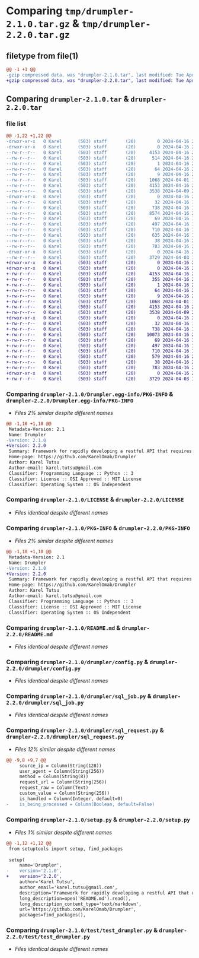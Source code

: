 # Comparing `tmp/drumpler-2.1.0.tar.gz` & `tmp/drumpler-2.2.0.tar.gz`

## filetype from file(1)

```diff
@@ -1 +1 @@
-gzip compressed data, was "drumpler-2.1.0.tar", last modified: Tue Apr 16 20:02:33 2024, max compression
+gzip compressed data, was "drumpler-2.2.0.tar", last modified: Tue Apr 16 21:45:17 2024, max compression
```

## Comparing `drumpler-2.1.0.tar` & `drumpler-2.2.0.tar`

### file list

```diff
@@ -1,22 +1,22 @@
-drwxr-xr-x   0 Karel      (503) staff       (20)        0 2024-04-16 20:02:33.927339 drumpler-2.1.0/
-drwxr-xr-x   0 Karel      (503) staff       (20)        0 2024-04-16 20:02:33.925536 drumpler-2.1.0/Drumpler.egg-info/
--rw-r--r--   0 Karel      (503) staff       (20)     4153 2024-04-16 20:02:33.000000 drumpler-2.1.0/Drumpler.egg-info/PKG-INFO
--rw-r--r--   0 Karel      (503) staff       (20)      514 2024-04-16 20:02:33.000000 drumpler-2.1.0/Drumpler.egg-info/SOURCES.txt
--rw-r--r--   0 Karel      (503) staff       (20)        1 2024-04-16 20:02:33.000000 drumpler-2.1.0/Drumpler.egg-info/dependency_links.txt
--rw-r--r--   0 Karel      (503) staff       (20)       64 2024-04-16 20:02:33.000000 drumpler-2.1.0/Drumpler.egg-info/requires.txt
--rw-r--r--   0 Karel      (503) staff       (20)        9 2024-04-16 20:02:33.000000 drumpler-2.1.0/Drumpler.egg-info/top_level.txt
--rw-r--r--   0 Karel      (503) staff       (20)     1068 2024-04-01 14:29:50.000000 drumpler-2.1.0/LICENSE
--rw-r--r--   0 Karel      (503) staff       (20)     4153 2024-04-16 20:02:33.926560 drumpler-2.1.0/PKG-INFO
--rw-r--r--   0 Karel      (503) staff       (20)     3538 2024-04-09 21:15:49.000000 drumpler-2.1.0/README.md
-drwxr-xr-x   0 Karel      (503) staff       (20)        0 2024-04-16 20:02:33.919631 drumpler-2.1.0/drumpler/
--rw-r--r--   0 Karel      (503) staff       (20)       32 2024-04-16 18:54:33.000000 drumpler-2.1.0/drumpler/__init__.py
--rw-r--r--   0 Karel      (503) staff       (20)      738 2024-04-16 19:59:55.000000 drumpler-2.1.0/drumpler/config.py
--rw-r--r--   0 Karel      (503) staff       (20)     8574 2024-04-16 20:01:16.000000 drumpler-2.1.0/drumpler/drumpler.py
--rw-r--r--   0 Karel      (503) staff       (20)       69 2024-04-16 18:54:36.000000 drumpler-2.1.0/drumpler/sql_base.py
--rw-r--r--   0 Karel      (503) staff       (20)      497 2024-04-16 18:54:38.000000 drumpler-2.1.0/drumpler/sql_event.py
--rw-r--r--   0 Karel      (503) staff       (20)      710 2024-04-16 18:54:37.000000 drumpler-2.1.0/drumpler/sql_job.py
--rw-r--r--   0 Karel      (503) staff       (20)      635 2024-04-16 18:54:37.000000 drumpler-2.1.0/drumpler/sql_request.py
--rw-r--r--   0 Karel      (503) staff       (20)       38 2024-04-16 20:02:33.927534 drumpler-2.1.0/setup.cfg
--rw-r--r--   0 Karel      (503) staff       (20)      783 2024-04-16 20:02:15.000000 drumpler-2.1.0/setup.py
-drwxr-xr-x   0 Karel      (503) staff       (20)        0 2024-04-16 20:02:33.924345 drumpler-2.1.0/test/
--rw-r--r--   0 Karel      (503) staff       (20)     3729 2024-04-03 19:03:38.000000 drumpler-2.1.0/test/test_drumpler.py
+drwxr-xr-x   0 Karel      (503) staff       (20)        0 2024-04-16 21:45:17.645516 drumpler-2.2.0/
+drwxr-xr-x   0 Karel      (503) staff       (20)        0 2024-04-16 21:45:17.643841 drumpler-2.2.0/Drumpler.egg-info/
+-rw-r--r--   0 Karel      (503) staff       (20)     4153 2024-04-16 21:45:17.000000 drumpler-2.2.0/Drumpler.egg-info/PKG-INFO
+-rw-r--r--   0 Karel      (503) staff       (20)      355 2024-04-16 21:45:17.000000 drumpler-2.2.0/Drumpler.egg-info/SOURCES.txt
+-rw-r--r--   0 Karel      (503) staff       (20)        1 2024-04-16 21:45:17.000000 drumpler-2.2.0/Drumpler.egg-info/dependency_links.txt
+-rw-r--r--   0 Karel      (503) staff       (20)       64 2024-04-16 21:45:17.000000 drumpler-2.2.0/Drumpler.egg-info/requires.txt
+-rw-r--r--   0 Karel      (503) staff       (20)        9 2024-04-16 21:45:17.000000 drumpler-2.2.0/Drumpler.egg-info/top_level.txt
+-rw-r--r--   0 Karel      (503) staff       (20)     1068 2024-04-01 14:29:50.000000 drumpler-2.2.0/LICENSE
+-rw-r--r--   0 Karel      (503) staff       (20)     4153 2024-04-16 21:45:17.644816 drumpler-2.2.0/PKG-INFO
+-rw-r--r--   0 Karel      (503) staff       (20)     3538 2024-04-09 21:15:49.000000 drumpler-2.2.0/README.md
+drwxr-xr-x   0 Karel      (503) staff       (20)        0 2024-04-16 21:45:17.642430 drumpler-2.2.0/drumpler/
+-rw-r--r--   0 Karel      (503) staff       (20)       32 2024-04-16 18:54:33.000000 drumpler-2.2.0/drumpler/__init__.py
+-rw-r--r--   0 Karel      (503) staff       (20)      738 2024-04-16 19:59:55.000000 drumpler-2.2.0/drumpler/config.py
+-rw-r--r--   0 Karel      (503) staff       (20)    10073 2024-04-16 21:44:39.000000 drumpler-2.2.0/drumpler/drumpler.py
+-rw-r--r--   0 Karel      (503) staff       (20)       69 2024-04-16 18:54:36.000000 drumpler-2.2.0/drumpler/sql_base.py
+-rw-r--r--   0 Karel      (503) staff       (20)      497 2024-04-16 18:54:38.000000 drumpler-2.2.0/drumpler/sql_event.py
+-rw-r--r--   0 Karel      (503) staff       (20)      710 2024-04-16 18:54:37.000000 drumpler-2.2.0/drumpler/sql_job.py
+-rw-r--r--   0 Karel      (503) staff       (20)      579 2024-04-16 21:42:49.000000 drumpler-2.2.0/drumpler/sql_request.py
+-rw-r--r--   0 Karel      (503) staff       (20)       38 2024-04-16 21:45:17.645667 drumpler-2.2.0/setup.cfg
+-rw-r--r--   0 Karel      (503) staff       (20)      783 2024-04-16 21:44:53.000000 drumpler-2.2.0/setup.py
+drwxr-xr-x   0 Karel      (503) staff       (20)        0 2024-04-16 21:45:17.643033 drumpler-2.2.0/test/
+-rw-r--r--   0 Karel      (503) staff       (20)     3729 2024-04-03 19:03:38.000000 drumpler-2.2.0/test/test_drumpler.py
```

### Comparing `drumpler-2.1.0/Drumpler.egg-info/PKG-INFO` & `drumpler-2.2.0/Drumpler.egg-info/PKG-INFO`

 * *Files 2% similar despite different names*

```diff
@@ -1,10 +1,10 @@
 Metadata-Version: 2.1
 Name: Drumpler
-Version: 2.1.0
+Version: 2.2.0
 Summary: Framework for rapidly developing a restful API that requires post processing
 Home-page: https://github.com/KarelOmab/Drumpler
 Author: Karel Tutsu
 Author-email: karel.tutsu@gmail.com
 Classifier: Programming Language :: Python :: 3
 Classifier: License :: OSI Approved :: MIT License
 Classifier: Operating System :: OS Independent
```

### Comparing `drumpler-2.1.0/LICENSE` & `drumpler-2.2.0/LICENSE`

 * *Files identical despite different names*

### Comparing `drumpler-2.1.0/PKG-INFO` & `drumpler-2.2.0/PKG-INFO`

 * *Files 2% similar despite different names*

```diff
@@ -1,10 +1,10 @@
 Metadata-Version: 2.1
 Name: Drumpler
-Version: 2.1.0
+Version: 2.2.0
 Summary: Framework for rapidly developing a restful API that requires post processing
 Home-page: https://github.com/KarelOmab/Drumpler
 Author: Karel Tutsu
 Author-email: karel.tutsu@gmail.com
 Classifier: Programming Language :: Python :: 3
 Classifier: License :: OSI Approved :: MIT License
 Classifier: Operating System :: OS Independent
```

### Comparing `drumpler-2.1.0/README.md` & `drumpler-2.2.0/README.md`

 * *Files identical despite different names*

### Comparing `drumpler-2.1.0/drumpler/config.py` & `drumpler-2.2.0/drumpler/config.py`

 * *Files identical despite different names*

### Comparing `drumpler-2.1.0/drumpler/sql_job.py` & `drumpler-2.2.0/drumpler/sql_job.py`

 * *Files identical despite different names*

### Comparing `drumpler-2.1.0/drumpler/sql_request.py` & `drumpler-2.2.0/drumpler/sql_request.py`

 * *Files 12% similar despite different names*

```diff
@@ -9,8 +9,7 @@
     source_ip = Column(String(128))
     user_agent = Column(String(256))
     method = Column(String(8))
     request_url = Column(String(256))
     request_raw = Column(Text)
     custom_value = Column(String(256))
     is_handled = Column(Integer, default=0)
-    is_being_processed = Column(Boolean, default=False)
```

### Comparing `drumpler-2.1.0/setup.py` & `drumpler-2.2.0/setup.py`

 * *Files 1% similar despite different names*

```diff
@@ -1,12 +1,12 @@
 from setuptools import setup, find_packages
 
 setup(
     name='Drumpler',
-    version='2.1.0',
+    version='2.2.0',
     author='Karel Tutsu',
     author_email='karel.tutsu@gmail.com',
     description='Framework for rapidly developing a restful API that requires post processing',
     long_description=open('README.md').read(),
     long_description_content_type='text/markdown',
     url='https://github.com/KarelOmab/Drumpler',
     packages=find_packages(),
```

### Comparing `drumpler-2.1.0/test/test_drumpler.py` & `drumpler-2.2.0/test/test_drumpler.py`

 * *Files identical despite different names*

